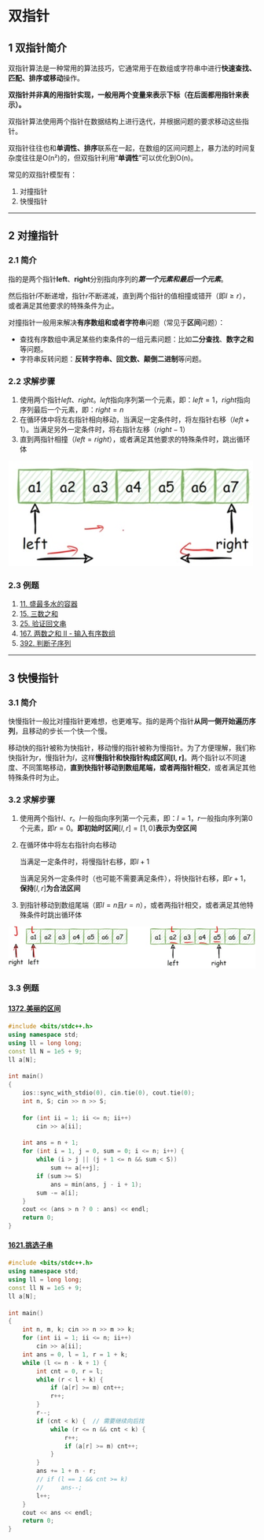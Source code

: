 # 双指针

## 1 双指针简介

双指针算法是一种常用的算法技巧，它通常用于在数组或字符串中进行**快速查找、匹配、排序或移动**操作。

**双指针并非真的用指针实现，一般用两个变量来表示下标（在后面都用指针来表示）。**

双指针算法使用两个指针在数据结构上进行迭代，并根据问题的要求移动这些指针。

双指针往往也和**单调性、排序**联系在一起，在数组的区间问题上，暴力法的时间复杂度往往是O(n²)的，但双指针利用“**单调性**”可以优化到O(n)。

常见的双指针模型有：

1. 对撞指针
2. 快慢指针

***

## 2 对撞指针

### 2.1 简介

指的是两个指针**left**、**right**分别指向序列的***第一个元素和最后一个元素***。

然后指针$l$不断递增，指针$r$不断递减，直到两个指针的值相撞或错开（即$l≥r$），或者满足其他要求的特殊条件为止。

对撞指针一般用来解决**有序数组和或者字符串**问题（常见于**区间**问题）：

- 查找有序数组中满足某些约束条件的一组元素问题：比如**二分查找**、**数字之和**等问题。
- 字符串反转问题：**反转字符串、回文数、颠倒二进制**等问题。

### 2.2 求解步骤

1. 使用两个指针$left$、$right$。$left$指向序列第一个元素，即：$left=1$，$right$指向序列最后一个元素，即：$right=n$
2. 在循环体中将左右指针相向移动，当满足一定条件时，将左指针右移（$left+1$）。当满足另外一定条件时，将右指针左移（$right-1$）
3. 直到两指针相撞（$left=right$），或者满足其他要求的特殊条件时，跳出循环体

![](image/image_Iedp3CrDbB.png)

### 2.3 例题

1. [11. 盛最多水的容器](/leetcode/7-面试经典%20150%20题/2-双指针/11.%20盛最多水的容器.md)
2. [15. 三数之和](/leetcode/7-面试经典%20150%20题/2-双指针/15.%20三数之和.md)
3. [25. 验证回文串](/leetcode/7-面试经典%20150%20题/1-数组字符串/25.%20验证回文串.md)
4. [167. 两数之和 II - 输入有序数组](/leetcode/7-面试经典%20150%20题/2-双指针/167.%20两数之和%20II%20-%20输入有序数组.md)
5. [392. 判断子序列](/leetcode/7-面试经典%20150%20题/2-双指针/392.%20判断子序列.md)

***

## 3 快慢指针

### 3.1 简介

快慢指针一般比对撞指针更难想，也更难写。指的是两个指针**从同一侧开始遍历序列**，且移动的步长一个快一个慢。

移动快的指针被称为快指针，移动慢的指针被称为慢指针。为了方便理解，我们称快指针为$r$，慢指针为$l$，这样**慢指针和快指针构成区间\[l, r]**。两个指针以不同速度、不同策略移动，**直到快指针移动到数组尾端，或者两指针相交**，或者满足其他特殊条件时为止。

### 3.2 求解步骤

1. 使用两个指针$l$、$r$。$l$一般指向序列第一个元素，即：$l=1$，$r$一般指向序列第0个元素，即$r=0$。**即初始时区间**$[l, r]=[1, 0]$**表示为空区间**
2. 在循环体中将左右指针向右移动

   当满足一定条件时，将慢指针右移，即$l+1$

   当满足另外一定条件时（也可能不需要满足条件），将快指针右移，即$r+1$，**保持**$[l, r]$**为合法区间**
3. 到指针移动到数组尾端（即$l=n$且$r=n$），或者两指针相交，或者满足其他特殊条件时跳出循环体

![](image/image_WWrDAjgQ-x.png)

### 3.3 例题

#### [1372.美丽的区间](https://www.lanqiao.cn/problems/1372/learning/?page=1\&first_category_id=1\&name=%E7%BE%8E%E4%B8%BD%E7%9A%84%E5%8C%BA%E9%97%B4 "1372.美丽的区间")

```c++
#include <bits/stdc++.h>
using namespace std;
using ll = long long;
const ll N = 1e5 + 9;
ll a[N];

int main()
{
    ios::sync_with_stdio(0), cin.tie(0), cout.tie(0);
    int n, S; cin >> n >> S;

    for (int ii = 1; ii <= n; ii++) 
        cin >> a[ii];
    
    int ans = n + 1;
    for (int i = 1, j = 0, sum = 0; i <= n; i++) {
        while (i > j || (j + 1 <= n && sum < S))
            sum += a[++j];
        if (sum >= S)
            ans = min(ans, j - i + 1);
        sum -= a[i];
    }
    cout << (ans > n ? 0 : ans) << endl;
    return 0;
}
```

#### [1621.挑选子串](https://www.lanqiao.cn/problems/1621/learning/?page=1\&first_category_id=1\&name=%E6%8C%91%E9%80%89%E5%AD%90%E4%B8%B2 "1621.挑选子串")

```c++
#include <bits/stdc++.h>
using namespace std;
using ll = long long;
const ll N = 1e5 + 9;
ll a[N];

int main()
{
    int n, m, k; cin >> n >> m >> k;
    for (int ii = 1; ii <= n; ii++)
        cin >> a[ii];
    int ans = 0, l = 1, r = 1 + k;
    while (l <= n - k + 1) {
        int cnt = 0, r = l;
        while (r < l + k) {
            if (a[r] >= m) cnt++;
            r++;
        }
        r--;
        if (cnt < k) {  // 需要继续向后找
            while (r <= n && cnt < k) { 
                r++;
                if (a[r] >= m) cnt++;
            }
        }
        ans += 1 + n - r;
        // if (l == 1 && cnt >= k)
        //     ans--;
        l++;
    }
    cout << ans << endl;
    return 0;
}
```
